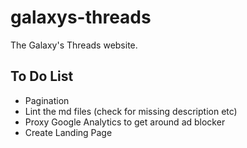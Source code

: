 # galaxys-threads

The Galaxy's Threads website.

## To Do List

- Pagination
- Lint the md files (check for missing description etc)
- Proxy Google Analytics to get around ad blocker
- Create Landing Page
